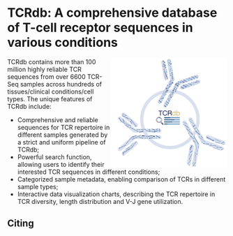 # TCRdb: A comprehensive database of T-cell receptor sequences in various conditions 

<a href=''><img src='Homepage.png' align='right' height='250' /></a>

TCRdb contains more than 100 million highly reliable TCR sequences from over 6600 TCR-Seq samples across hundreds of tissues/clinical conditions/cell types. The unique features of TCRdb include: 
* Comprehensive and reliable sequences for TCR repertoire in different samples generated by a strict and uniform pipeline of TCRdb;  
* Powerful search function, allowing users to identify their interested TCR sequences in different conditions; 
* Categorized sample metadata, enabling comparison of TCRs in different sample types; 
* Interactive data visualization charts, describing the TCR repertoire in TCR diversity, length distribution and V-J gene utilization.

## Citing
